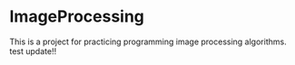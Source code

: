 # ImageProcessing
This is a project for practicing programming image processing algorithms.
test update!!
